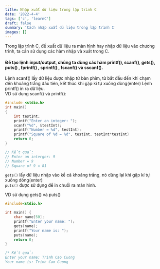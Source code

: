 ```yaml
---
title: Nhập xuất dữ liệu trong lập trình C
date: '2022-4-4'
tags: ['c', 'learnC']
draft: false
summary: 'Cách nhập xuất dữ liệu trong lập trình C'
images: []
---
```


Trong lập trình C, để xuất dữ liệu ra màn hình hay nhập dữ liệu vào chương trình, ta cần sử dụng các hàm nhập và xuất trong C.

#### Để tạo lệnh input/output, chúng ta dùng các hàm printf(), scanf(), gets(), puts() , fprintf() , sprintf() , fscanf() và sscanf().

Lệnh scanf() lấy dữ liệu được nhập từ bàn phím, từ bắt đầu đến khi chạm đến khoảng trắng đầu tiên, kết thúc khi gặp kí tự xuống dòng(enter)
Lệnh printf() in ra dữ liệu.  
VD sử dụng scanf() và printf():

```c
#include <stdio.h>
int main()
{
    int testInt;
    printf("Enter an integer: ");
    scanf("%d", &testInt);
    printf("Number = %d", testInt);
    printf("Square of %d = %d", testInt, testInt*testInt)
    return 0;
}

// Kết quả:
// Enter an interger: 9
// Number = 9
// Square of 9 = 81
```

`gets()` lấy dữ liệu nhập vào kể cả khoảng trắng, nó dừng lại khi gặp kí tự xuống dòng(enter) <br/>
`puts()` được sử dụng để in chuỗi ra màn hình.

VD sử dụng gets() và puts()

```c
#include<stdio.h>

int main() {
    char name[50];
    printf("Enter your name: ");
    gets(name);
    printf("Your name is: ");
    puts(name);
    return 0;
}

/* Kết quả:
Enter your name: Trinh Cao Cuong
Your name is: Trinh Cao Cuong
```
